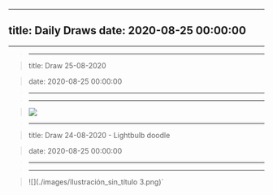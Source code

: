 
---
title: Daily Draws
date: 2020-08-25 00:00:00
---
---

> 

> ---

> title: Draw 25-08-2020

> date: 2020-08-25 00:00:00

> ---

> ---

> 

> ![](<images/./images/Screenshot 2020-08-25 at 10.55.55.png>)

> 

> ---

> title: Draw 24-08-2020 - Lightbulb doodle

> date: 2020-08-25 00:00:00

> ---

> ---

> 

> 

> ![](./images/Ilustración_sin_título 3.png)`
